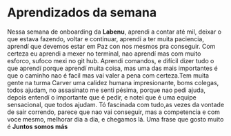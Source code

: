 # Aprendizados da semana
Nessa semana de onboarding da **Labenu**, aprendi a contar até mil, deixar o que estava fazendo, voltar e continuar, aprendí a ter muita paciencia, aprendí que devemos estar em Paz con nos mesmos pra conseguir. Com certeza eu aprendi a mexer no terminal, nao aprendí mas com muito esforco, sufoco mexi no git hub. Aprendi comandos, e difícil dizer tudo o que aprendí porque aprendí muita coisa, mas uma das mais importantes é que o caminho nao é facil mas vai valer a pena com certeza.Tem muita gente na turma Carver uma calidez humana impresionante, boms colegas, todos ajudam, no assasinato me senti pésima, porque nao pedi ajuda, depois entendí o importante que é pedir, e notei que é uma equipe sensacional, que todos ajudam. Tó fascinada com tudo,as vezes da vontade de sair correndo, parece que nao vai conseguir, mas a competencia e com voce mesmo, melhorar dia a dia, e chegamos lá. Uma frase que gosto muito é **Juntos somos más**